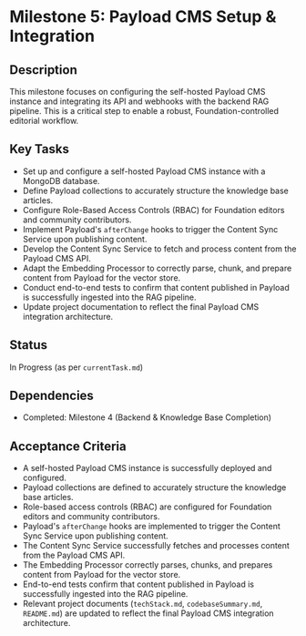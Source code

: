 # Milestone 5: Payload CMS Setup & Integration

## Description
This milestone focuses on configuring the self-hosted Payload CMS instance and integrating its API and webhooks with the backend RAG pipeline. This is a critical step to enable a robust, Foundation-controlled editorial workflow.

## Key Tasks
*   Set up and configure a self-hosted Payload CMS instance with a MongoDB database.
*   Define Payload collections to accurately structure the knowledge base articles.
*   Configure Role-Based Access Controls (RBAC) for Foundation editors and community contributors.
*   Implement Payload's `afterChange` hooks to trigger the Content Sync Service upon publishing content.
*   Develop the Content Sync Service to fetch and process content from the Payload CMS API.
*   Adapt the Embedding Processor to correctly parse, chunk, and prepare content from Payload for the vector store.
*   Conduct end-to-end tests to confirm that content published in Payload is successfully ingested into the RAG pipeline.
*   Update project documentation to reflect the final Payload CMS integration architecture.

## Status
In Progress (as per `currentTask.md`)

## Dependencies
*   Completed: Milestone 4 (Backend & Knowledge Base Completion)

## Acceptance Criteria
*   A self-hosted Payload CMS instance is successfully deployed and configured.
*   Payload collections are defined to accurately structure the knowledge base articles.
*   Role-based access controls (RBAC) are configured for Foundation editors and community contributors.
*   Payload's `afterChange` hooks are implemented to trigger the Content Sync Service upon publishing content.
*   The Content Sync Service successfully fetches and processes content from the Payload CMS API.
*   The Embedding Processor correctly parses, chunks, and prepares content from Payload for the vector store.
*   End-to-end tests confirm that content published in Payload is successfully ingested into the RAG pipeline.
*   Relevant project documents (`techStack.md`, `codebaseSummary.md`, `README.md`) are updated to reflect the final Payload CMS integration architecture.

